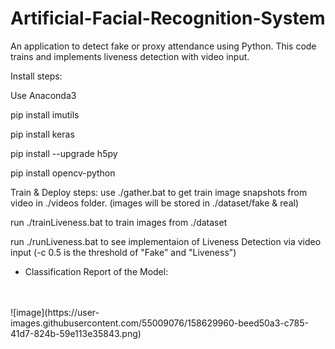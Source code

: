 # Artificial-Facial-Recognition-System
An application to detect fake or proxy attendance using Python.
This code trains and implements liveness detection with video input.

Install steps:

Use Anaconda3

pip install imutils

pip install keras

pip install --upgrade h5py

pip install opencv-python

Train & Deploy steps:
use ./gather.bat to get train image snapshots from video in ./videos folder. (images will be stored in ./dataset/fake & real)

run ./trainLiveness.bat to train images from ./dataset

run ./runLiveness.bat to see implementaion of Liveness Detection via video input (-c 0.5 is the threshold of "Fake" and "Liveness")

* Classification Report of the Model:
<br>
<br>
![image](https://user-images.githubusercontent.com/55009076/158629960-beed50a3-c785-41d7-824b-59e113e35843.png)

